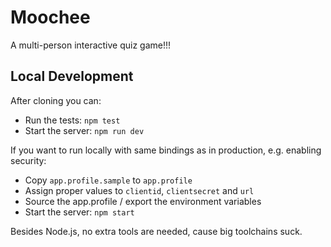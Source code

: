 # Moochee

A multi-person interactive quiz game!!!

## Local Development

After cloning you can:
- Run the tests: `npm test`
- Start the server: `npm run dev`

If you want to run locally with same bindings as in production, e.g. enabling security:
- Copy `app.profile.sample` to `app.profile`
- Assign proper values to `clientid`, `clientsecret` and `url`
- Source the app.profile / export the environment variables
- Start the server: `npm start`

Besides Node.js, no extra tools are needed, cause big toolchains suck.

